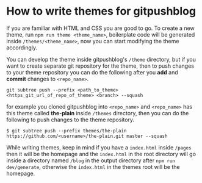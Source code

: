 # How to write themes for gitpushblog
If you are familiar with HTML and CSS you are good to go.
To create a new theme, run `npm run theme <theme_name>`, boilerplate code will be generated inside `/themes/<theme_name>`, now you can start modifying the theme accordingly.

You can develop the theme inside gitpushblog's `/theme` directory, but if you want to create separate git repository for the theme,
then to push changes to your theme repository you can do the following after you **add** and **commit** changes to `<repo_name>`.

`git subtree push --prefix <path_to_theme> <https_git_url_of_repo_of_theme> <branch> --squash`

for example you cloned gitpushblog into `<repo_name>` and `<repo_name>` has this theme called **the-plain** inside `/themes` directory,
then you can do the following to push changes to the theme repository.
```
$ git subtree push --prefix themes/the-plain https://github.com/<username>/the-plain.git master --squash
```

While writing themes, keep in mind if you have a `index.html` inside `/pages` then it will be the homepage and
the `index.html` in the root directory will go inside a directory named `/blog` in the output directory after `npm run dev/generate`,
otherwise the `index.html` in the themes root will be the homepage.
